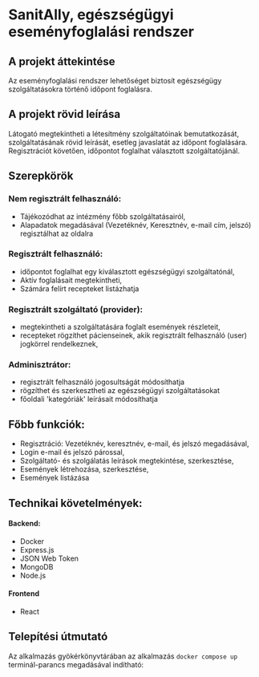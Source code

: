 # SanitAlly, egészségügyi eseményfoglalási rendszer

## A projekt áttekintése

Az eseményfoglalási rendszer lehetőséget biztosít egészségügy szolgáltatásokra történő időpont foglalásra.

## A projekt rövid leírása

Látogató megtekintheti a létesítmény szolgáltatóinak bemutatkozását, szolgáltatásának rövid leírását, esetleg javaslatát az időpont foglalására. Regisztrációt követően, időpontot foglalhat választott szolgáltatójánál.

## Szerepkörök

### Nem regisztrált felhasználó:

- Tájékozódhat az intézmény főbb szolgáltatásairól,
- Alapadatok megadásával (Vezetéknév, Keresztnév, e-mail cím, jelszó) regisztálhat az oldalra

### Regisztrált felhasználó:

- időpontot foglalhat egy kiválasztott egészségügyi szolgáltatónál,
- Aktív foglalásait megtekintheti,
- Számára felírt recepteket listázhatja

### Regisztrált szolgáltató (provider):

- megtekintheti a szolgáltatására foglalt események részleteit,
- recepteket rögzíthet pácienseinek, akik regisztrált felhasználó (user) jogkörrel rendelkeznek, 

### Adminisztrátor:

- regisztrált felhasználó jogosultságát módosíthatja
- rögzíthet és szerkesztheti az egészségügyi szolgáltatásokat
- főoldali 'kategóriák' leírásait módosíthatja

## Főbb funkciók:

- Regisztráció: Vezetéknév, keresztnév, e-mail, és jelszó megadásával,
- Login e-mail és jelszó párossal,
- Szolgáltató- és szolgálatás leírások megtekintése, szerkesztése,
- Események létrehozása, szerkesztése,
- Események listázása

## Technikai követelmények:

#### Backend:

- Docker
- Express.js
- JSON Web Token
- MongoDB
- Node.js

#### Frontend

- React

## Telepítési útmutató

Az alkalmazás gyökérkönyvtárában az alkalmazás `docker compose up` terminál-parancs megadásával indítható:
 

 
